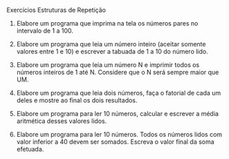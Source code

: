 Exercícios Estruturas de Repetição 
1) Elabore um programa que imprima na tela os números pares no intervalo de 1 a 100. 

2) Elabore um programa que leia um número inteiro (aceitar somente valores entre 1 e 10) e escrever a 
tabuada de 1 a 10 do número lido. 

3) Elabore um programa que leia um número N e imprimir todos os números inteiros de 1 até N. Considere 
que o N será sempre maior que UM. 

4) Elabore um programa que leia dois números, faça o fatorial de cada um deles e mostre ao final os dois 
resultados. 

5) Elabore um programa para ler 10 números, calcular e escrever a média aritmética desses valores lidos.  

6) Elabore um programa para ler 10 números. Todos os números lidos com valor inferior a 40 devem 
ser somados. Escreva o valor final da soma efetuada.
